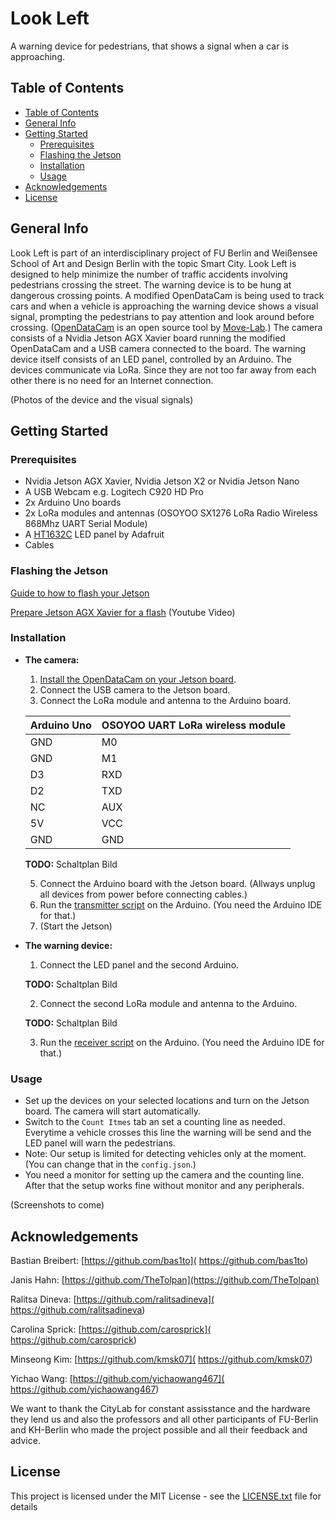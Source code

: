 # Look Left

A warning device for pedestrians, that shows a signal when a car is approaching.

## Table of Contents

* [Table of Contents](#table-of-contents)
* [General Info](#general-info)
* [Getting Started](#getting-started)
    * [Prerequisites](#prerequisites)
    * [Flashing the Jetson](#flashing-the-jetson)
    * [Installation](#installation)
    * [Usage](#usage)
* [Acknowledgements](#acknowledgements)
* [License](#license)

## General Info

Look Left is part of an interdisciplinary project of FU Berlin and Weißensee School of Art and Design Berlin with the topic Smart City. Look Left is designed to help minimize the number of traffic accidents involving pedestrians crossing the street. The warning device is to be hung at dangerous crossing points. A modified OpenDataCam is being used to track cars and when a vehicle is approaching the warning device shows a visual signal, prompting the pedestrians to pay attention and look around before crossing. ([OpenDataCam]( https://github.com/opendatacam/opendatacam) is an open source tool by [Move-Lab](https://www.move-lab.com/).)
The camera consists of a Nvidia Jetson AGX Xavier board running the modified OpenDataCam and a USB camera connected to the board.
The warning device itself consists of an LED panel, controlled by an Arduino.
The devices communicate via LoRa. Since they are not too far away from each other there is no need for an Internet connection.

(Photos of the device and the visual signals)

## Getting Started

### Prerequisites
+ Nvidia Jetson AGX Xavier, Nvidia Jetson X2 or Nvidia Jetson Nano
+ A USB Webcam e.g. Logitech C920 HD Pro
+ 2x Arduino Uno boards
+ 2x LoRa modules and antennas (OSOYOO SX1276 LoRa Radio Wireless 868Mhz UART Serial Module)
+ A [HT1632C](https://learn.adafruit.com/16x24-led-matrix/introduction) LED panel by Adafruit
+ Cables

### Flashing the Jetson
[Guide to how to flash your Jetson](https://github.com/opendatacam/opendatacam/blob/master/documentation/jetson/FLASH_JETSON.md) 

[Prepare Jetson AGX Xavier for a flash](https://www.youtube.com/watch?v=-nX8eD7FusQ) (Youtube Video)

### Installation
- **The camera:**
  1. [Install the OpenDataCam on your Jetson board](https://github.com/bas1to/lookleft/blob/master/Documentation/Installation_Guide_OpenDataCam.md).
  2. Connect the USB camera to the Jetson board.
  3. Connect the LoRa module and antenna to the Arduino board.

  | Arduino Uno | OSOYOO UART LoRa wireless module |
  | ----------- | -------------------------------- |
  | GND | M0 |
  | GND | M1 |
  | D3 | RXD |
  | D2 | TXD |
  | NC | AUX |
  | 5V | VCC |
  | GND | GND |
  
  **TODO:** Schaltplan Bild
  
  5. Connect the Arduino board with the Jetson board. (Allways unplug all devices from power before connecting cables.)
  6. Run the [transmitter script](https://github.com/bas1to/lookleft/blob/master/transmitter.ino) on the Arduino. (You need the Arduino IDE for that.)
  7. (Start the Jetson)
  
- **The warning device:**
  1. Connect the LED panel and the second Arduino.
  
  **TODO:** Schaltplan Bild
  
  2. Connect the second LoRa module and antenna to the Arduino.
  
  **TODO:** Schaltplan Bild
  
  3. Run the [receiver script]( https://github.com/bas1to/lookleft/blob/master/receiver_panel_improved.ino) on the Arduino. (You need the Arduino IDE for that.)


### Usage
- Set up the devices on your selected locations and turn on the Jetson board. The camera will start automatically.
- Switch to the `Count Itmes` tab an set a counting line as needed. Everytime a vehicle crosses this line the warning will be send and the LED panel will warn the pedestrians.
- Note: Our setup is limited for detecting vehicles only at the moment. (You can change that in the `config.json`.)
- You need a monitor for setting up the camera and the counting line. After that the setup works fine without monitor and any peripherals.

(Screenshots to come)

## Acknowledgements
Bastian Breibert: [https://github.com/bas1to]( https://github.com/bas1to)

Janis Hahn: [https://github.com/TheTolpan](https://github.com/TheTolpan)

Ralitsa Dineva: [https://github.com/ralitsadineva]( https://github.com/ralitsadineva)

Carolina Sprick: [https://github.com/carosprick]( https://github.com/carosprick)

Minseong Kim: [https://github.com/kmsk07]( https://github.com/kmsk07)

Yichao Wang: [https://github.com/yichaowang467]( https://github.com/yichaowang467)

We want to thank the CityLab for constant assisstance and the hardware they lend us and also the professors and all other participants of FU-Berlin and KH-Berlin who made the project possible and all their feedback and advice. 

## License
This project is licensed under the MIT License - see the [LICENSE.txt]( https://github.com/bas1to/lookleft/blob/master/LICENSE.txt) file for details
